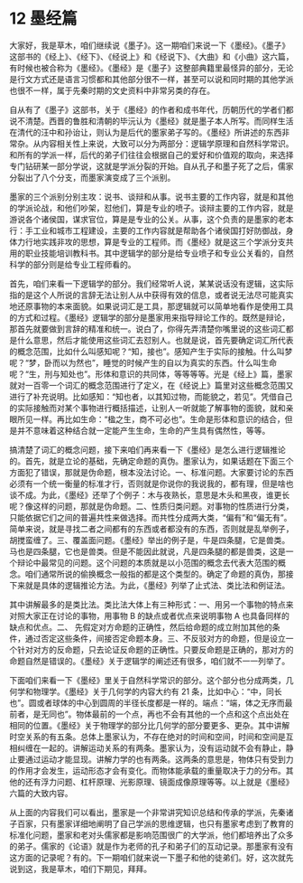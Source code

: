 # 12 墨经篇

<MyVideoBoard :bvidArr="['BV1Ya4y1n7B8']" />

大家好，我是草木，咱们继续说《墨子》。这一期咱们来说一下《墨经》。《墨子》这部书的《经上》、《经下》、《经说上》和《经说下》、《大曲》和《小曲》这六篇，有时候也被合称为《墨经》。《墨经》是《墨子》这整部典籍里最怪异的部分，无论是行文方式还是语言习惯都和其他部分很不一样，甚至可以说和同时期的其他学派也很不一样，属于先秦时期的文史资料中非常另类的存在。

自从有了《墨子》这部书，关于《墨经》的作者和成书年代，历朝历代的学者们都说不清楚。西晋的鲁胜和清朝的毕沅认为《墨经》就是墨子本人所写。而同样生活在清代的汪中和孙诒让，则认为是后代的墨家弟子写的。《墨经》所讲述的东西非常杂。从内容相关性上来说，大致可以分为两部分：逻辑学原理和自然科学常识。和所有的学派一样，后代的弟子们往往会根据自己的爱好和价值观的取向，来选择专门钻研某一部分学说，这就是学派分裂的开始。自从孔子和墨子死了之后，儒家分裂出了八个分支，而墨家演变成了三个派别。

墨家的三个派别分别主攻：说书、谈辩和从事。说书主要的工作内容，就是和其他的学派论战，和他们吵架，怼他们，算是专业的喷子。谈辩主要的工作内容，就是游说各个诸侯国，谋求官位，算是是专业的公关。从事，这个负责的是墨家的老本行：手工业和城市工程建设，主要的工作内容就是帮助各个诸侯国打好防御战，身体力行地实践非攻的思想，算是专业的工程师。而《墨经》就是这三个学派分支共用的职业技能培训教科书。其中逻辑学的部分是给专业喷子和专业公关看的，自然科学的部分则是给专业工程师看的。

首先，咱们来看一下逻辑学的部分。我们经常听人说，某某说话没有逻辑，这实际指的是这个人所说的言辞无法让别人从中获得有效的信息，或者说无法尽可能真实地还原事物的本来面貌。如果说词汇是工具，那逻辑就可以简单地看作是使用工具的方式和过程。《墨经》逻辑学的部分是墨家用来指导辩论工作的。既然是辩论，那首先就要做到言辞的精准和统一。说白了，你得先弄清楚你嘴里说的这些词汇都是什么意思，然后才能使用这些词汇去怼别人。也就是说，首先要确定词汇所代表的概念范围，比如什么叫感知呢？“知，接也”。感知产生于实际的接触。什么叫梦呢？“梦，卧而以为然也”，睡觉的时候产生的自以为真实的东西。什么叫生命呢？“生，刑与知处也”。形体和意识的共同体，等等等等。光是《经上》篇，墨家就对一百零一个词汇的概念范围进行了定义，在《经说上》篇里对这些概念范围又进行了补充说明。比如感知：“知也者，以其知过物，而能貌之，若见”。凭借自己的实际接触而对某个事物进行概括描述，让别人一听就能了解事物的面貌，就和亲眼所见一样。再比如生命：“楹之生，商不可必也”。生命是形体和意识的结合，但是并不意味着这种结合就一定能产生生命，生命的产生具有偶然性，等等。

搞清楚了词汇的概念问题，接下来咱们再来看一下《墨经》是怎么进行逻辑推论的。首先，就是立论的基础，先确定命题的真伪。墨家认为，如果话题在下面三个方面犯了错误，那就是伪命题，根本没法讨论。一、标准问题。大家要讨论的东西必须有一个统一衡量的标准才行，否则就是你说你的我说我的，都有理，但是啥也谈不成。为此，《墨经》还举了个例子：木与夜熟长，意思是木头和黑夜，谁更长呢？像这样的问题，那就是伪命题。二、性质归类问题。对事物的性质进行分类，只能依据它们之间的普遍共性来做选择。而共性分成两大类，“偏有”和“偏无有”。简单来说，就是寻找二者之间都有的东西或者都没有的东西，否则就是乱举例子，胡搅蛮缠了。三、覆盖面问题。《墨经》举出的例子是，牛是四条腿，它是兽类。马也是四条腿，它也是兽类。但是不能因此就说，凡是四条腿的都是兽类，这是一个辩论中最常见的问题。这个问题的本质就是以小范围的概念去代表大范围的概念。咱们通常所说的偷换概念一般指的都是这个类型的。确定了命题的真伪，那接下来就是具体的逻辑推论方法。为此，《墨经》列举了止式法、类比法和例证法。

其中讲解最多的是类比法。类比法大体上有三种形式：一、用另一个事物的特点来对照大家正在讨论的事物，用事物 B 的缺点或者优点来说明事物 A 也具备同样的缺点和优点。二、 先假定对方命题的正确性，然后给命题的成立附加其他的条件，通过否定这些条件，间接否定命题本身。三、不反驳对方的命题，但是设立一个针对对方的反命题，只去论证反命题的正确性。只要反命题是正确的，那对方的命题自然是错误的。《墨经》关于逻辑学的阐述还有很多，咱们就不一一列举了。

下面咱们来看一下《墨经》里关于自然科学常识的部分。这个部分也分成两类，几何学和物理学。《墨经》关于几何学的内容大约有 21 条，比如中心：“中，同长也”。圆或者球体的中心到圆周的半径长度都是一样的。端点：“端，体之无序而最前者，是无同也”。物体最前的一个点，再也不会有其他的一个点和这个点出处在相同的位置。《墨经》关于物理学的部分比几何学的部分要更多、更杂。其中讲解时空关系的有五条。总体上墨家认为，不存在绝对的时间和空间，时间和空间是互相纠缠在一起的。讲解运动关系的有两条。墨家认为，没有运动就不会有静止，静止要通过运动才能显现。讲解力学的也有两条。这两条的意思是，物体只有受到力的作用才会发生，运动形态才会有变化。而物体能承载的重量取决于力的分布。其他的还有浮力问题、杠杆原理、光影原理、镜面成像原理等等。以上就是《墨经》六篇的大致内容。

从上面的内容我们可以看出，墨家是一个非常讲究知识总结和传承的学派，先秦诸子百家，只有墨家详细地阐明了自己学派的思维逻辑，也只有墨家考虑到了教育的标准化问题，墨家和老对头儒家都是影响范围很广的大学派，他们都培养出了众多的弟子。儒家的《论语》就是作为老师的孔子和弟子们的互动记录。那墨家有没有这方面的记录呢？有的。下一期咱们就来说一下墨子和他的徒弟们。好，这次就先说到这，我是草木，咱们下期见，拜拜。
